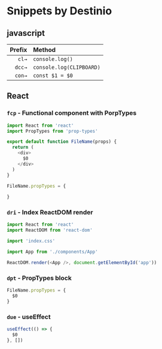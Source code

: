 # Snippets by Destinio

## javascript

|Prefix | Method|
|-:|:-|
|`cl→`|`console.log()`|
|`dcc→`|`console.log(CLIPBOARD)`|
|`con→`|`const $1 = $0`|

## React

### `fcp` - Functional component with PorpTypes

```javascript
import React from 'react'
import PropTypes from 'prop-types'

export default function FileName(props) {
  return (
    <div>
      $0
    </div>
  )
}

FileName.propTypes = {
  
}
```

### `dri` - Index ReactDOM render

```javascript
import React from 'react'
import ReactDOM from 'react-dom'

import 'index.css'

import App from './components/App'

ReactDOM.render(<App />, document.getElementById('app'))
```

### `dpt` - PropTypes block

```javascript
FileName.propTypes = {
  $0
}
```

### `due` - useEffect

```javascript
useEffect(() => {
  $0
}, [])
```
